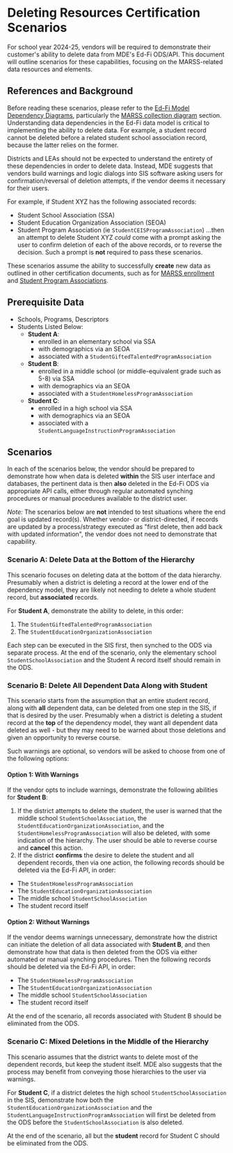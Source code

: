 # Deleting Resources Certification Scenarios
For school year 2024-25, vendors will be required to demonstrate their customer's ability to delete data from MDE's Ed-Fi ODS/API. This document will outline scenarios for these capabilities, focusing on the MARSS-related data resources and elements.

## References and Background
Before reading these scenarios, please refer to the [Ed-Fi Model Dependency Diagrams](sis_test_plan_c_data_reqs.md#ed-fi-model-dependency), particularly the [MARSS collection diagram](sis_test_plan_c_data_reqs.md#marss-collection) section. Understanding data dependencies in the Ed-Fi data model is critical to implementing the ability to delete data. For example, a student record cannot be deleted before a related student school association record, because the latter relies on the former.

Districts and LEAs should not be expected to understand the entirety of these dependencies in order to delete data. Instead, MDE suggests that vendors build warnings and logic dialogs into SIS software asking users for confirmation/reversal of deletion attempts, if the vendor deems it necessary for their users.

For example, if Student XYZ has the following associated records:
- Student School Association (SSA)
- Student Education Organization Association (SEOA)
- Student Program Association (ie ``StudentCEISProgramAssociation``)
...then an attempt to delete Student XYZ *could* come with a prompt asking the user to confirm deletion of each of the above records, or to reverse the decision. Such a prompt is **not** required to pass these scenarios.

These scenarios assume the ability to successfully **create** new data as outlined in other certification documents, such as for [MARSS enrollment](sandbox_cert_b_marss.md) and [Student Program Associations](./sandbox_cert_c_spas.md).

## Prerequisite Data
- Schools, Programs, Descriptors
- Students Listed Below:
    - **Student A**:
        - enrolled in an elementary school via SSA
        - with demographics via an SEOA
        - associated with a ``StudentGiftedTalentedProgramAssociation``
    - **Student B**:
        - enrolled in a middle school (or middle-equivalent grade such as 5-8) via SSA
        - with demographics via an SEOA
        - associated with a ``StudentHomelessProgramAssociation``
    - **Student C**:
        - enrolled in a high school via SSA
        - with demographics via an SEOA
        - associated with a ``StudentLanguageInstructionProgramAssociation``

## Scenarios
In each of the scenarios below, the vendor should be prepared to demonstrate how when data is deleted **within** the SIS user interface and databases, the pertinent data is then **also** deleted in the Ed-Fi ODS via appropriate API calls, either through regular automated synching procedures or manual procedures available to the district user.

_Note:_ The scenarios below are **not** intended to test situations where the end goal is updated record(s). Whether vendor- or district-directed, if records are updated by a process/strategy executed as "first delete, then add back with updated information", the vendor does not need to demonstrate that capability.

### Scenario A: Delete Data at the Bottom of the Hierarchy
This scenario focuses on deleting data at the bottom of the data hierarchy. Presumably when a district is deleting a record at the lower end of the dependency model, they are likely not needing to delete a whole student record, but **associated** records. 

For **Student A**, demonstrate the ability to delete, in this order:
1. The ``StudentGiftedTalentedProgramAssociation``
2. The ``StudentEducationOrganizationAssociation``

Each step can be executed in the SIS first, then synched to the ODS via separate process. At the end of the scenario, only the elementary school ``StudentSchoolAssociation`` and the Student A record itself should remain in the ODS.

### Scenario B: Delete All Dependent Data Along with Student
This scenario starts from the assumption that an entire student record, along with **all** dependent data, can be deleted from one step in the SIS, if that is desired by the user. Presumably when a district is deleting a student record at the **top** of the dependency model, they want all dependent data deleted as well - but they may need to be warned about those deletions and given an opportunity to reverse course. 

Such warnings are optional, so vendors will be asked to choose from one of the following options:

#### Option 1: With Warnings
If the vendor opts to include warnings, demonstrate the following abilities for **Student B**:
1. If the district attempts to delete the student, the user is warned that the middle school ``StudentSchoolAssociation``, the ``StudentEducationOrganizationAssociation``, and the ``StudentHomelessProgramAssociation`` will also be deleted, with some indication of the hierarchy. The user should be able to reverse course and **cancel** this action.
2. If the district **confirms** the desire to delete the student and all dependent records, then via one action, the following records should be deleted via the Ed-Fi API, in order:
- The ``StudentHomelessProgramAssociation``
- The ``StudentEducationOrganizationAssociation``
- The middle school ``StudentSchoolAssociation``
- The student record itself

#### Option 2: Without Warnings
If the vendor deems warnings unnecessary, demonstrate how the district can initiate the deletion of all data associated with  **Student B**, and then demonstrate how that data is then deleted from the ODS via either automated or manual synching procedures. Then the following records should be deleted via the Ed-Fi API, in order:
- The ``StudentHomelessProgramAssociation``
- The ``StudentEducationOrganizationAssociation``
- The middle school ``StudentSchoolAssociation``
- The student record itself

At the end of the scenario, all records associated with Student B should be eliminated from the ODS.

### Scenario C: Mixed Deletions in the Middle of the Hierarchy
This scenario assumes that the district wants to delete most of the dependent records, but keep the student itself. MDE also suggests that the process may benefit from conveying those hierarchies to the user via warnings.

For **Student C**, if a district deletes the high school ``StudentSchoolAssociation`` in the SIS, demonstrate how both the ``StudentEducationOrganizationAssociation`` and the ``StudentLanguageInstructionProgramAssociation`` will first be deleted from the ODS before the ``StudentSchoolAssociation`` is also deleted.

At the end of the scenario, all but the **student** record for Student C should be eliminated from the ODS.